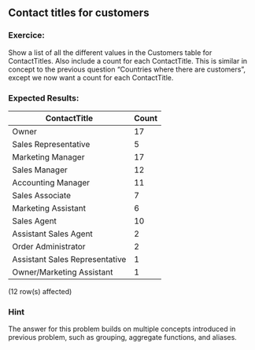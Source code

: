 ## Contact titles for customers

### Exercice:

Show a list of all the different values in the Customers table for ContactTitles.
Also include a count for each ContactTitle.
This is similar in concept to the previous question “Countries where there are customers”, except we now want a count for each ContactTitle.

### Expected Results:

| ContactTitle                  | Count |
|-------------------------------|-------|
| Owner                         | 17    |
| Sales Representative         | 5     |
| Marketing Manager             | 17    |
| Sales Manager                 | 12    |
| Accounting Manager            | 11    |
| Sales Associate               | 7     |
| Marketing Assistant           | 6     |
| Sales Agent                   | 10    |
| Assistant Sales Agent         | 2     |
| Order Administrator           | 2     |
| Assistant Sales Representative | 1     |
| Owner/Marketing Assistant     | 1     |

(12 row(s) affected)

### Hint

The answer for this problem builds on multiple concepts introduced in previous problem, such as grouping, aggregate functions, and aliases.
